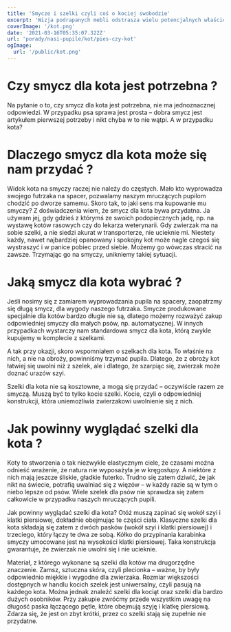 ```yaml
---
title: 'Smycze i szelki czyli coś o kociej swobodzie'
excerpt: 'Wizja podrapanych mebli odstrasza wielu potencjalnych właścicieli kotów. Niestety raczej nie ma co liczyć na to, że zwierzak nie będzie ostrzył pazurów. Solidny drapak dla kota i trochę cierpliwości w uczeniu pupila, mogą w dużej mierze ochronić kanapy, krzesła i fotele przed zniszczeniem.'
coverImage: '/kot.png'
date: '2021-03-16T05:35:07.322Z'
url: 'porady/nasi-pupile/kot/pies-czy-kot'
ogImage:
  url: '/public/kot.png'
---
```


# Czy smycz dla kota jest potrzebna ?

Na pytanie o to, czy smycz dla kota jest potrzebna, nie ma jednoznacznej odpowiedzi. W przypadku psa sprawa jest prosta – dobra smycz jest artykułem pierwszej potrzeby i nikt chyba w to nie wątpi. A w przypadku kota?

# Dlaczego smycz dla kota może się nam przydać ?

Widok kota na smyczy raczej nie należy do częstych. Mało kto wyprowadza swojego futrzaka na spacer, pozwalamy naszym mruczących pupilom chodzić po dworze samemu. Skoro tak, to jaki sens ma kupowanie mu smyczy? Z doświadczenia wiem, że smycz dla kota bywa przydatna. Ja używam jej, gdy gdzieś z którymś ze swoich podopiecznych jadę, np. na wystawę kotów rasowych czy do lekarza weterynarii. Gdy zwierzak ma na sobie szelki, a nie siedzi akurat w transporterze, nie ucieknie mi. Niestety każdy, nawet najbardziej opanowany i spokojny kot może nagle czegoś się wystraszyć i w panice pobiec przed siebie. Możemy go wówczas stracić na zawsze. Trzymając go na smyczy, unikniemy takiej sytuacji.

# Jaką smycz dla kota wybrać ?

Jeśli nosimy się z zamiarem wyprowadzania pupila na spacery, zaopatrzmy się długą smycz, dla wygody naszego futrzaka. Smycze produkowane specjalnie dla kotów bardzo długie nie są, dlatego możemy rozważyć zakup odpowiedniej smyczy dla małych psów, np. automatycznej. W innych przypadkach wystarczy nam standardowa smycz dla kota, którą zwykle kupujemy w komplecie z szelkami.

A tak przy okazji, skoro wspomniałem o szelkach dla kota. To właśnie na nich, a nie na obroży, powinniśmy trzymać pupila. Dlatego, że z obroży kot łatwiej się uwolni niż z szelek, ale i dlatego, że szarpiąc się, zwierzak może doznać urazów szyi.

Szelki dla kota nie są kosztowne, a mogą się przydać – oczywiście razem ze smyczą. Muszą być to tylko kocie szelki. Kocie, czyli o odpowiedniej konstrukcji, która uniemożliwia zwierzakowi uwolnienie się z nich.

# Jak powinny wyglądać szelki dla kota ?

Koty to stworzenia o tak niezwykle elastycznym ciele, że czasami można odnieść wrażenie, że natura nie wyposażyła je w kręgosłupy. A niektóre z nich mają jeszcze śliskie, gładkie futerko. Trudno się zatem dziwić, że jak nikt na świecie, potrafią uwalniać się z więzów – w każdy razie są w tym o niebo lepsze od psów. Wiele szelek dla psów nie sprawdza się zatem całkowicie w przypadku naszych mruczących pupili.

Jak powinny wyglądać szelki dla kota? Otóż muszą zapinać się wokół szyi i klatki piersiowej, dokładnie obejmując te części ciała. Klasyczne szelki dla kota składają się zatem z dwóch pasków (wokół szyi i klatki piersiowej) i trzeciego, który łączy te dwa ze sobą. Kółko do przypinania karabinka smyczy umocowane jest na wysokości klatki piersiowej. Taka konstrukcja gwarantuje, że zwierzak nie uwolni się i nie ucieknie.

Materiał, z którego wykonane są szelki dla kotów ma drugorzędne znaczenie. Zamsz, sztuczna skóra, czyli plecionka – ważne, by były odpowiednio miękkie i wygodne dla zwierzaka. Rozmiar większości dostępnych w handlu kocich szelek jest uniwersalny, czyli pasują na każdego kota. Można jednak znaleźć szelki dla kociąt oraz szelki dla bardzo dużych osobników. Przy zakupie zwróćmy przede wszystkim uwagę na długość paska łączącego pętle, które obejmują szyję i klatkę piersiową. Zdarza się, że jest on zbyt krótki, przez co szelki stają się zupełnie nie przydatne.